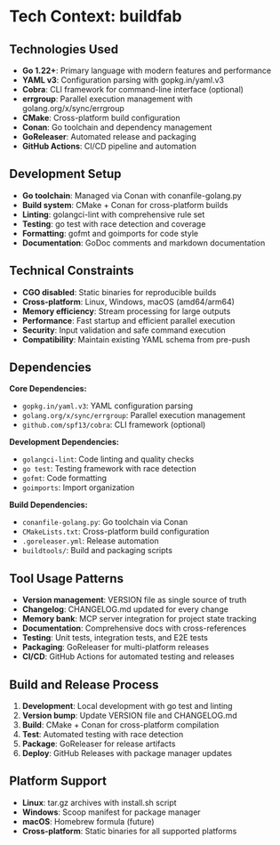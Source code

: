 # Tech Context: buildfab

## Technologies Used
- **Go 1.22+**: Primary language with modern features and performance
- **YAML v3**: Configuration parsing with gopkg.in/yaml.v3
- **Cobra**: CLI framework for command-line interface (optional)
- **errgroup**: Parallel execution management with golang.org/x/sync/errgroup
- **CMake**: Cross-platform build configuration
- **Conan**: Go toolchain and dependency management
- **GoReleaser**: Automated release and packaging
- **GitHub Actions**: CI/CD pipeline and automation

## Development Setup
- **Go toolchain**: Managed via Conan with conanfile-golang.py
- **Build system**: CMake + Conan for cross-platform builds
- **Linting**: golangci-lint with comprehensive rule set
- **Testing**: go test with race detection and coverage
- **Formatting**: gofmt and goimports for code style
- **Documentation**: GoDoc comments and markdown documentation

## Technical Constraints
- **CGO disabled**: Static binaries for reproducible builds
- **Cross-platform**: Linux, Windows, macOS (amd64/arm64)
- **Memory efficiency**: Stream processing for large outputs
- **Performance**: Fast startup and efficient parallel execution
- **Security**: Input validation and safe command execution
- **Compatibility**: Maintain existing YAML schema from pre-push

## Dependencies
**Core Dependencies:**
- `gopkg.in/yaml.v3`: YAML configuration parsing
- `golang.org/x/sync/errgroup`: Parallel execution management
- `github.com/spf13/cobra`: CLI framework (optional)

**Development Dependencies:**
- `golangci-lint`: Code linting and quality checks
- `go test`: Testing framework with race detection
- `gofmt`: Code formatting
- `goimports`: Import organization

**Build Dependencies:**
- `conanfile-golang.py`: Go toolchain via Conan
- `CMakeLists.txt`: Cross-platform build configuration
- `.goreleaser.yml`: Release automation
- `buildtools/`: Build and packaging scripts

## Tool Usage Patterns
- **Version management**: VERSION file as single source of truth
- **Changelog**: CHANGELOG.md updated for every change
- **Memory bank**: MCP server integration for project state tracking
- **Documentation**: Comprehensive docs with cross-references
- **Testing**: Unit tests, integration tests, and E2E tests
- **Packaging**: GoReleaser for multi-platform releases
- **CI/CD**: GitHub Actions for automated testing and releases

## Build and Release Process
1. **Development**: Local development with go test and linting
2. **Version bump**: Update VERSION file and CHANGELOG.md
3. **Build**: CMake + Conan for cross-platform compilation
4. **Test**: Automated testing with race detection
5. **Package**: GoReleaser for release artifacts
6. **Deploy**: GitHub Releases with package manager updates

## Platform Support
- **Linux**: tar.gz archives with install.sh script
- **Windows**: Scoop manifest for package manager
- **macOS**: Homebrew formula (future)
- **Cross-platform**: Static binaries for all supported platforms